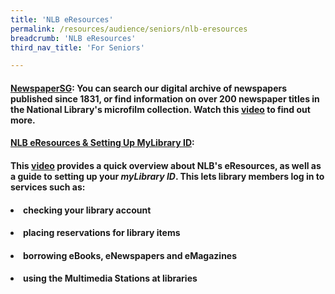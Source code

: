 ```yaml
---
title: 'NLB eResources'
permalink: /resources/audience/seniors/nlb-eresources
breadcrumb: 'NLB eResources'
third_nav_title: 'For Seniors'

---
```



#### [**NewspaperSG**](/blog/seniors/sn00002):  You can search our digital archive of newspapers published since 1831, or find information on over 200 newspaper titles in the National Library's microfilm collection.  Watch this **[video](/blog/seniors/sn00002)** to find out more.



#### [**NLB eResources & Setting Up MyLibrary ID**](/blog/seniors/sn00002):  

#### This **[video](/blog/seniors/sn00002)** provides a quick overview about NLB's eResources, as well as a guide to setting up your *myLibrary ID*. This  lets library members log in to services such as:

#### <li>checking your library account

#### <li>placing reservations for library items

#### <li>borrowing eBooks, eNewspapers and eMagazines

#### <li>using the Multimedia Stations at libraries 





